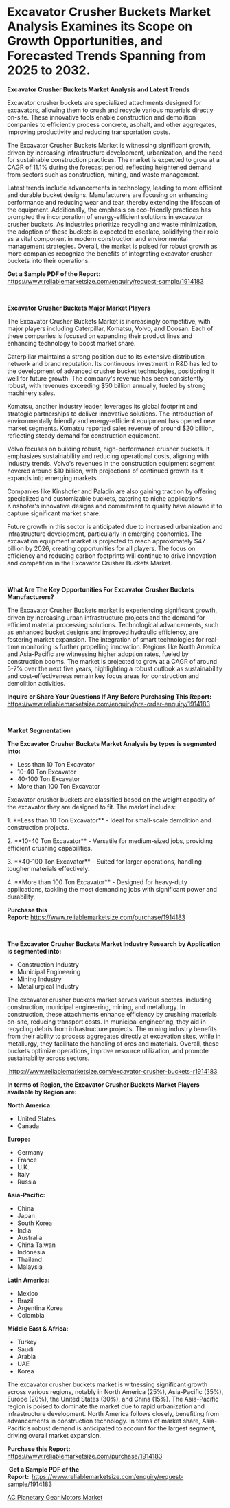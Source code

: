 <p><h1>Excavator Crusher Buckets Market Analysis Examines its Scope on Growth Opportunities, and Forecasted Trends Spanning from 2025 to 2032.</h1></p><p><strong>Excavator Crusher Buckets Market Analysis and Latest Trends</strong></p>
<p><p>Excavator crusher buckets are specialized attachments designed for excavators, allowing them to crush and recycle various materials directly on-site. These innovative tools enable construction and demolition companies to efficiently process concrete, asphalt, and other aggregates, improving productivity and reducing transportation costs.</p><p>The Excavator Crusher Buckets Market is witnessing significant growth, driven by increasing infrastructure development, urbanization, and the need for sustainable construction practices. The market is expected to grow at a CAGR of 11.1% during the forecast period, reflecting heightened demand from sectors such as construction, mining, and waste management. </p><p>Latest trends include advancements in technology, leading to more efficient and durable bucket designs. Manufacturers are focusing on enhancing performance and reducing wear and tear, thereby extending the lifespan of the equipment. Additionally, the emphasis on eco-friendly practices has prompted the incorporation of energy-efficient solutions in excavator crusher buckets. As industries prioritize recycling and waste minimization, the adoption of these buckets is expected to escalate, solidifying their role as a vital component in modern construction and environmental management strategies. Overall, the market is poised for robust growth as more companies recognize the benefits of integrating excavator crusher buckets into their operations.</p></p>
<p><strong>Get a Sample PDF of the Report:&nbsp;</strong> <a href="https://www.reliablemarketsize.com/enquiry/request-sample/1914183?utm_campaign=3536&utm_medium=2&utm_source=Github&utm_content=ia&utm_term=10042025&utm_id=excavator-crusher-buckets">https://www.reliablemarketsize.com/enquiry/request-sample/1914183</a></p>
<p>&nbsp;</p>
<p><strong>Excavator Crusher Buckets Major Market Players</strong></p>
<p><p>The Excavator Crusher Buckets Market is increasingly competitive, with major players including Caterpillar, Komatsu, Volvo, and Doosan. Each of these companies is focused on expanding their product lines and enhancing technology to boost market share.</p><p>Caterpillar maintains a strong position due to its extensive distribution network and brand reputation. Its continuous investment in R&D has led to the development of advanced crusher bucket technologies, positioning it well for future growth. The company's revenue has been consistently robust, with revenues exceeding $50 billion annually, fueled by strong machinery sales.</p><p>Komatsu, another industry leader, leverages its global footprint and strategic partnerships to deliver innovative solutions. The introduction of environmentally friendly and energy-efficient equipment has opened new market segments. Komatsu reported sales revenue of around $20 billion, reflecting steady demand for construction equipment.</p><p>Volvo focuses on building robust, high-performance crusher buckets. It emphasizes sustainability and reducing operational costs, aligning with industry trends. Volvo's revenues in the construction equipment segment hovered around $10 billion, with projections of continued growth as it expands into emerging markets.</p><p>Companies like Kinshofer and Paladin are also gaining traction by offering specialized and customizable buckets, catering to niche applications. Kinshofer's innovative designs and commitment to quality have allowed it to capture significant market share.</p><p>Future growth in this sector is anticipated due to increased urbanization and infrastructure development, particularly in emerging economies. The excavation equipment market is projected to reach approximately $47 billion by 2026, creating opportunities for all players. The focus on efficiency and reducing carbon footprints will continue to drive innovation and competition in the Excavator Crusher Buckets Market.</p></p>
<p>&nbsp;</p>
<p><strong>What Are The Key Opportunities For Excavator Crusher Buckets Manufacturers?</strong></p>
<p><p>The Excavator Crusher Buckets market is experiencing significant growth, driven by increasing urban infrastructure projects and the demand for efficient material processing solutions. Technological advancements, such as enhanced bucket designs and improved hydraulic efficiency, are fostering market expansion. The integration of smart technologies for real-time monitoring is further propelling innovation. Regions like North America and Asia-Pacific are witnessing higher adoption rates, fueled by construction booms. The market is projected to grow at a CAGR of around 5-7% over the next five years, highlighting a robust outlook as sustainability and cost-effectiveness remain key focus areas for construction and demolition activities.</p></p>
<p><strong>Inquire or Share Your Questions If Any Before Purchasing This Report:</strong> <a href="https://www.reliablemarketsize.com/enquiry/pre-order-enquiry/1914183?utm_campaign=3536&utm_medium=2&utm_source=Github&utm_content=ia&utm_term=10042025&utm_id=excavator-crusher-buckets">https://www.reliablemarketsize.com/enquiry/pre-order-enquiry/1914183</a></p>
<p>&nbsp;</p>
<p><strong>Market Segmentation</strong></p>
<p><strong>The Excavator Crusher Buckets Market Analysis by types is segmented into:</strong></p>
<p><ul><li>Less than 10 Ton Excavator</li><li>10-40 Ton Excavator</li><li>40-100 Ton Excavator</li><li>More than 100 Ton Excavator</li></ul></p>
<p><p>Excavator crusher buckets are classified based on the weight capacity of the excavator they are designed to fit. The market includes: </p><p>1. **Less than 10 Ton Excavator** - Ideal for small-scale demolition and construction projects.</p><p>2. **10-40 Ton Excavator** - Versatile for medium-sized jobs, providing efficient crushing capabilities. </p><p>3. **40-100 Ton Excavator** - Suited for larger operations, handling tougher materials effectively. </p><p>4. **More than 100 Ton Excavator** - Designed for heavy-duty applications, tackling the most demanding jobs with significant power and durability.</p></p>
<p><strong>Purchase this Report:&nbsp;</strong><a href="https://www.reliablemarketsize.com/purchase/1914183?utm_campaign=3536&utm_medium=2&utm_source=Github&utm_content=ia&utm_term=10042025&utm_id=excavator-crusher-buckets">https://www.reliablemarketsize.com/purchase/1914183</a></p>
<p>&nbsp;</p>
<p><strong>The Excavator Crusher Buckets Market Industry Research by Application is segmented into:</strong></p>
<p><ul><li>Construction Industry</li><li>Municipal Engineering</li><li>Mining Industry</li><li>Metallurgical Industry</li></ul></p>
<p><p>The excavator crusher buckets market serves various sectors, including construction, municipal engineering, mining, and metallurgy. In construction, these attachments enhance efficiency by crushing materials on-site, reducing transport costs. In municipal engineering, they aid in recycling debris from infrastructure projects. The mining industry benefits from their ability to process aggregates directly at excavation sites, while in metallurgy, they facilitate the handling of ores and materials. Overall, these buckets optimize operations, improve resource utilization, and promote sustainability across sectors.</p></p>
<p><a href="https://www.reliablemarketsize.com/excavator-crusher-buckets-r1914183?utm_campaign=3536&utm_medium=2&utm_source=Github&utm_content=ia&utm_term=10042025&utm_id=excavator-crusher-buckets">&nbsp;https://www.reliablemarketsize.com/excavator-crusher-buckets-r1914183</a></p>
<p><strong>In terms of Region, the Excavator Crusher Buckets Market Players available by Region are:</strong></p>
<p>
    <p> <strong> North America: </strong>
        <ul>
            <li>United States</li>
            <li>Canada</li>
        </ul>
        </p> 
    <p> <strong> Europe: </strong>
        <ul>
            <li>Germany</li>
            <li>France</li>
            <li>U.K.</li>
            <li>Italy</li>
            <li>Russia</li>
        </ul>
        </p> 
    <p> <strong> Asia-Pacific: </strong>
        <ul>
            <li>China</li>
            <li>Japan</li>
            <li>South Korea</li>
            <li>India</li>
            <li>Australia</li>
            <li>China Taiwan</li>
            <li>Indonesia</li>
            <li>Thailand</li>
            <li>Malaysia</li>
        </ul>
        </p> 
    <p> <strong> Latin America: </strong>
        <ul>
            <li>Mexico</li>
            <li>Brazil</li>
            <li>Argentina Korea</li>
            <li>Colombia</li>
        </ul>
        </p> 
    <p> <strong> Middle East & Africa: </strong>
        <ul>
            <li>Turkey</li>
            <li>Saudi</li>
            <li>Arabia</li>
            <li>UAE</li>
            <li>Korea</li>
        </ul>
    </p>
    </p>
<p><p>The excavator crusher buckets market is witnessing significant growth across various regions, notably in North America (25%), Asia-Pacific (35%), Europe (20%), the United States (30%), and China (15%). The Asia-Pacific region is poised to dominate the market due to rapid urbanization and infrastructure development. North America follows closely, benefiting from advancements in construction technology. In terms of market share, Asia-Pacific’s robust demand is anticipated to account for the largest segment, driving overall market expansion.</p></p>
<p><strong>Purchase this Report: </strong><a href="https://www.reliablemarketsize.com/purchase/1914183?utm_campaign=3536&utm_medium=2&utm_source=Github&utm_content=ia&utm_term=10042025&utm_id=excavator-crusher-buckets">https://www.reliablemarketsize.com/purchase/1914183</a></p>
<p>&nbsp;<strong>Get a Sample PDF of the Report:&nbsp;&nbsp;</strong><a href="https://www.reliablemarketsize.com/enquiry/request-sample/1914183?utm_campaign=3536&utm_medium=2&utm_source=Github&utm_content=ia&utm_term=10042025&utm_id=excavator-crusher-buckets">https://www.reliablemarketsize.com/enquiry/request-sample/1914183</a></p>
<p><strong></strong></p>
<p><p><a href="https://github.com/godutetraeva/Market-Research-Report-List-1/blob/main/ac-planetary-gear-motors-market.md?utm_campaign=3536&utm_medium=2&utm_source=Github&utm_content=ia&utm_term=10042025&utm_id=excavator-crusher-buckets">AC Planetary Gear Motors Market</a></p></p>